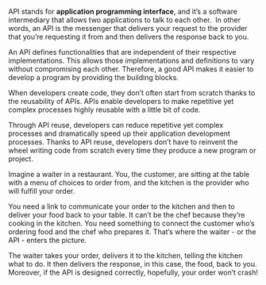 API stands for **application programming interface**, and it’s a software intermediary that allows two applications to talk to each other.  In other words, an API is the messenger that delivers your request to the provider that you’re requesting it from and then delivers the response back to you. 

An API defines functionalities that are independent of their respective implementations. This allows those implementations and definitions to vary without compromising each other. Therefore, a good API makes it easier to develop a program by providing the building blocks.

When developers create code, they don’t often start from scratch thanks to the reusability of APIs. APIs enable developers to make repetitive yet complex processes highly reusable with a little bit of code. 

Through API reuse, developers can reduce repetitive yet complex processes and dramatically speed up their application development processes. Thanks to API reuse, developers don’t have to reinvent the wheel writing code from scratch every time they produce a new program or project.

Imagine a waiter in a restaurant. You, the customer, are sitting at the table with a menu of choices to order from, and the kitchen is the provider who will fulfill your order.

You need a link to communicate your order to the kitchen and then to deliver your food back to your table. It can’t be the chef because they’re cooking in the kitchen. You need something to connect the customer who’s ordering food and the chef who prepares it. That’s where the waiter - or the API - enters the picture.

The waiter takes your order, delivers it to the kitchen, telling the kitchen what to do. It then delivers the response, in this case, the food, back to you. Moreover, if the API is designed correctly, hopefully, your order won’t crash!

